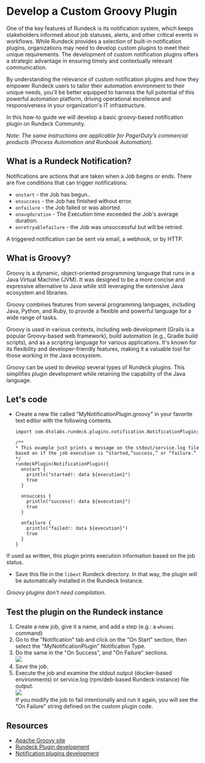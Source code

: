 # Develop a Custom Groovy Plugin

One of the key features of Rundeck is its notification system, which keeps stakeholders informed about job statuses, alerts, and other critical events in workflows. While Rundeck provides a selection of built-in notification plugins, organizations may need to develop custom plugins to meet their unique requirements. The  development of custom notification plugins offers a strategic advantage in ensuring timely and contextually relevant communication.

By understanding the relevance of custom notification plugins and how they empower Rundeck users to tailor their automation environment to their unique needs, you'll be better equipped to harness the full potential of this powerful automation platform, driving operational excellence and responsiveness in your organization's IT infrastructure.

In this how-to guide we will develop a basic groovy-based notification plugin on Rundeck Community.  

_Note: The same instructions are applicable for PagerDuty’s commercial products (Process Automation and Runbook Automation)._

## What is a Rundeck Notification?

Notifications are actions that are taken when a Job begins or ends. There are five conditions that can trigger notifications:

* `onstart` - the Job has begun.. 
* `onsuccess` - the Job has finished without error.
* `onfailure` - the Job failed or was aborted.
* `onavgduration` - The Execution time exceeded the Job's average duration.
* `onretryablefailure` - the Job was unsuccessful but will be retried.

A triggered notification can be sent via email, a webhook, or by HTTP.

## What is Groovy?

Groovy is a dynamic, object-oriented programming language that runs in a Java Virtual Machine (JVM). It was designed to be a more concise and expressive alternative to Java while still leveraging the extensive Java ecosystem and libraries. 

Groovy combines features from several programming languages, including Java, Python, and Ruby, to provide a flexible and powerful language for a wide range of tasks.

Groovy is used in various contexts, including web development (Grails is a popular Groovy-based web framework), build automation (e.g., Gradle build scripts), and as a scripting language for various applications. It's known for its flexibility and developer-friendly features, making it a valuable tool for those working in the Java ecosystem.

Groovy can be used to develop several types of Rundeck plugins. This simplifies plugin development while retaining the capability of the Java language.

## Let's code

-  Create a new file called "MyNotificationPlugin.groovy" in your favorite text editor with the following contents.<br>
    ```
	import com.dtolabs.rundeck.plugins.notification.NotificationPlugin;

	/**
	* This example just prints a message on the stdout/service.log file
  	based on if the job execution is “started,”success,” or “failure.”
	*/
	rundeckPlugin(NotificationPlugin){
   	  onstart {
       	println("started!: data ${execution}")
       	true
   	  }
	
   	  onsuccess {
       	println("success!: data ${execution}")
       	true
   	  }
	
   	  onfailure {
       	println("failed!: data ${execution}")
       	true
   	  }
	}
    ```
     
  If used as written, this plugin prints execution information based on the job status.   
- Save this file in the `libext` Rundeck directory. In that way, the plugin will be automatically installed in the Rundeck Instance.  <br>
 
_Groovy plugins don't need compilation._  

## Test the plugin on the Rundeck instance

1. Create a new job, give it a name, and add a step (e.g.: a `whoami` command)  
2. Go to the "Notification" tab and click on the "On Start" section, then select the "MyNotificationPlugin" Notification Type.  
3. Do the same in the "On Success", and "On Failure" sections.  <br>
	![](~@assets/img/groovynote1.png)
1. Save the job.  
2. Execute the job and examine the stdout output (docker-based environments) or service.log (rpm/deb-based Rundeck instance) file output.  
	![](~@assets/img/groovynote2.png)<br>
If you modify the job to fail intentionally and run it again, you will see the "On Failure" string defined on the custom plugin code.

## Resources

* [Apache Groovy site](http://www.groovy-lang.org/) 
* [Rundeck Plugin development](https://docs.rundeck.com/docs/developer/01-plugin-development.html#plugin-development) 
* [Notification plugins development](https://docs.rundeck.com/docs/developer/05-notification-plugins.html)